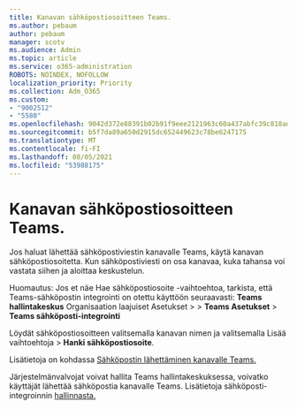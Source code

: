 ```yaml
---
title: Kanavan sähköpostiosoitteen Teams.
ms.author: pebaum
author: pebaum
manager: scotv
ms.audience: Admin
ms.topic: article
ms.service: o365-administration
ROBOTS: NOINDEX, NOFOLLOW
localization_priority: Priority
ms.collection: Adm_O365
ms.custom:
- "9002512"
- "5580"
ms.openlocfilehash: 9042d372e88391b02b91f9eee2121963c60a437abfc39c818adcfcb76a17357b
ms.sourcegitcommit: b5f7da89a650d2915dc652449623c78be6247175
ms.translationtype: MT
ms.contentlocale: fi-FI
ms.lasthandoff: 08/05/2021
ms.locfileid: "53988175"
---
```

# <a name="find-the-email-address-for-a-teams-channel"></a>Kanavan sähköpostiosoitteen Teams.

Jos haluat lähettää sähköpostiviestin kanavalle Teams, käytä kanavan sähköpostiosoitetta. Kun sähköpostiviesti on osa kanavaa, kuka tahansa voi vastata siihen ja aloittaa keskustelun.

Huomautus: Jos et näe  Hae sähköpostiosoite -vaihtoehtoa, tarkista, että Teams-sähköpostin integrointi on otettu käyttöön seuraavasti: **Teams hallintakeskus** Organisaation laajuiset Asetukset >  > **Teams Asetukset** > **Teams sähköposti-integrointi**

Löydät sähköpostiosoitteen valitsemalla kanavan nimen ja valitsemalla Lisää vaihtoehtoja > **Hanki sähköpostiosoite**.

Lisätietoja on kohdassa [Sähköpostin lähettäminen kanavalle Teams.](https://support.office.com/article/send-an-email-to-a-channel-in-teams-d91db004-d9d7-4a47-82e6-fb1b16dfd51e)

Järjestelmänvalvojat voivat hallita Teams hallintakeskuksessa, voivatko käyttäjät lähettää sähköpostia kanavalle Teams. Lisätietoja sähköposti-integroinnin [hallinnasta.](https://docs.microsoft.com/microsoftteams/enable-features-office-365#email-integration)
